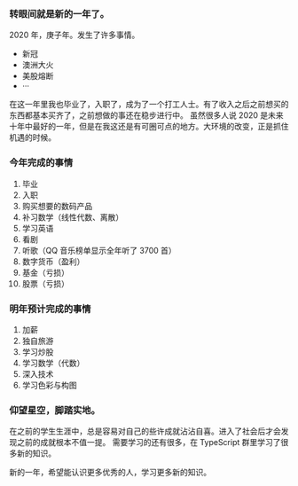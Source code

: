 ### 转眼间就是新的一年了。

2020 年，庚子年。发生了许多事情。

- 新冠
- 澳洲大火
- 美股熔断
- ···

在这一年里我也毕业了，入职了，成为了一个打工人士。有了收入之后之前想买的东西都基本买齐了，之前想做的事还在稳步进行中。
虽然很多人说 2020 是未来十年中最好的一年，但是在我这还是有可圈可点的地方。大环境的改变，正是抓住机遇的时候。

### 今年完成的事情

1. 毕业
2. 入职
3. 购买想要的数码产品
4. 补习数学（线性代数、离散）
5. 学习英语
6. 看剧
7. 听歌（QQ 音乐榜单显示全年听了 3700 首）
8. 数字货币（盈利）
9. 基金（亏损）
10. 股票（亏损）

### 明年预计完成的事情

1. 加薪
2. 独自旅游
3. 学习炒股
4. 学习数学（代数）
5. 深入技术
6. 学习色彩与构图

### 仰望星空，脚踏实地。

在之前的学生生涯中，总是容易对自己的些许成就沾沾自喜。进入了社会后才会发现之前的成就根本不值一提。
需要学习的还有很多，在 TypeScript 群里学习了很多新的知识。

新的一年，希望能认识更多优秀的人，学习更多新的知识。